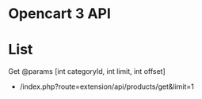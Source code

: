 # Opencart 3 API

# List

Get @params [int categoryId, int limit, int offset]

- /index.php?route=extension/api/products/get&limit=1
